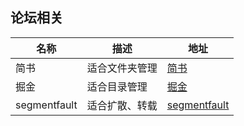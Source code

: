 ## 论坛相关

| 名称         | 描述           | 地址                                                         |
| ------------ | -------------- | ------------------------------------------------------------ |
| 简书         | 适合文件夹管理 | [简书](https://www.jianshu.com/u/6a8adaa766c4)               |
| 掘金         | 适合目录管理   | [掘金](https://juejin.im/user/58ed929b8d6d81006c9fd2e9/posts) |
| segmentfault | 适合扩散、转载 | [segmentfault](https://segmentfault.com/u/zhanggao_597b659b314b5) |

